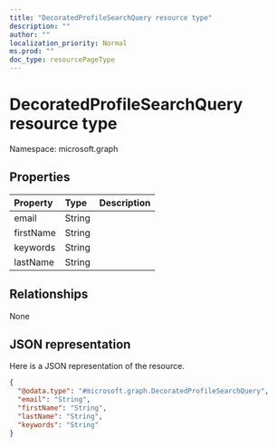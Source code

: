 ```yaml
---
title: "DecoratedProfileSearchQuery resource type"
description: ""
author: ""
localization_priority: Normal
ms.prod: ""
doc_type: resourcePageType
---
```


# DecoratedProfileSearchQuery resource type


Namespace: microsoft.graph



## Properties
|Property|Type|Description|
|:---|:---|:---|
|email|String||
|firstName|String||
|keywords|String||
|lastName|String||

## Relationships
None

## JSON representation
Here is a JSON representation of the resource.
<!-- {
  "blockType": "resource",
  "@odata.type": "microsoft.graph.DecoratedProfileSearchQuery"
}
-->
``` json
{
  "@odata.type": "#microsoft.graph.DecoratedProfileSearchQuery",
  "email": "String",
  "firstName": "String",
  "lastName": "String",
  "keywords": "String"
}
```


